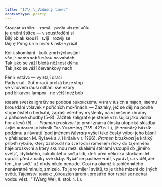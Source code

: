 ```yaml
---
title: "17\\.\_Vzdušný tanec"
contentType: poetry
---
```


<section>

Stoupat vzhůru   strmě   podle vlastní vůle  
je umění štětce — v soustředění sil  
Bílý oblak krouží   svíjí   rozvíjí se  
Bájný Peng z vln moře k nebi vyrazil

</section>

<section>

Kolik skomírání   kolik zmrtvýchvstání  
vše je samo sobě mírou na vahách  
Tak jako se váží bledá něžnost dýmu  
Tak jako se váží červánkový nach

</section>

<section>

Fénix vstává — vylétají draci  
Pády skal   Suť mraků prchlá beze stop  
ve vínovém rauši odhání své vzory  
pod blikavou lampou   ne větší než bob

</section>


<section>

Ideální svět kaligrafův se podobá bukolickému vlání v luzích a hájích, línému brouzdání volavek v poříčních mokřinách. — Zázraky, jež se dějí na pouhé stopě čistého hedvábí, zaplaší všechny myšlenky na vznešené chrámy a palácové chodby (5–8). Zážitek kaligrafie je stejně vzrušující jako vidina hor a lesů (9). — _Pramen_ _broskvoní_ je první známá čínská utopická skladba. Jejím autorem je básník Tao Yuanming (365–427 n. l.), již zmíněný básník podzimu a návratů (pod jménem _Návraty_ vyšel také český výbor jeho básní v překladech M. Ryšavé a J. Hiršala v r. 1966). _Pramen_ _broskvoní_ je krátký příběh rybáře, který zabloudil na své lodici ramenem říčky do tajemného háje broskvoní a který skulinou mezi skalními stěnami vstoupil do „jiného světa“, idylického, bukolického světa lidí, kteří před několika stovkami let uprchli před zmatky své doby. Rybář se posléze vrátí, vypráví, co viděl, ale ten „jiný svět“ už nikdy nikdo nenajde. Cosi na okamžik zahlédnutého nenávratně minulo, zmizelo. To je to míjení světů, to je tiché mizení do jiných světů. Tajemství toulek: „Okouzlen jarem uprostřed hor rybář se nechal vodou vést…“ (Wang Wei, 8. stol. n. l.).

</section>
